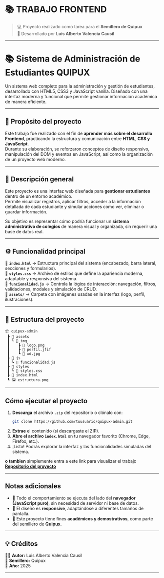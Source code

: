 # 📚 TRABAJO FRONTEND

> 💻 Proyecto realizado como tarea para el **Semillero de Quipux**  
> 🧑 Desarrollado por **Luis Alberto Valencia Causil**

---

# 📚 Sistema de Administración de Estudiantes QUIPUX

Un sistema web completo para la administración y gestión de estudiantes, desarrollado con HTML5, CSS3 y JavaScript vanilla. Diseñado con una interfaz moderna y funcional que permite gestionar información académica de manera eficiente.

---

## 🎯 Propósito del proyecto

Este trabajo fue realizado con el fin de **aprender más sobre el desarrollo Frontend**, practicando la estructura y comunicación entre **HTML, CSS y JavaScript**.  
Durante su elaboración, se reforzaron conceptos de diseño responsivo, manipulación del DOM y eventos en JavaScript, así como la organización de un proyecto web moderno.

---

## 🧠 Descripción general

Este proyecto es una interfaz web diseñada para **gestionar estudiantes** dentro de un entorno académico.  
Permite visualizar registros, aplicar filtros, acceder a la información detallada de cada estudiante y simular acciones como ver, eliminar o guardar información.

Su objetivo es representar cómo podría funcionar un **sistema administrativo de colegios** de manera visual y organizada, sin requerir una base de datos real.

---

## ⚙️ Funcionalidad principal

🔹 **`index.html`** → Estructura principal del sistema (encabezado, barra lateral, secciones y formularios).  
🔹 **`styles.css`** → Archivo de estilos que define la apariencia moderna, adaptable y responsiva del sistema.  
🔹 **`funcionalidad.js`** → Controla la lógica de interacción: navegación, filtros, validaciones, modales y simulación de CRUD.  
🔹 **`assets/`** → Carpeta con imágenes usadas en la interfaz (logo, perfil, ilustraciones).  

---

## 🧩 Estructura del proyecto

```
📦 quipux-admin
 ┣ 📂 assets
 ┃ ┗ 📂 img
 ┃    ┣ 📜 logo.png
 ┃    ┣ 📜 perfil.jfif
 ┃    ┗ 📜 xd.jpg
 ┣ 📂 js
 ┃ ┗ 📜 funcionalidad.js
 ┣ 📂 styles
 ┃ ┗ 📜 styles.css
 ┣ 📜 index.html
 ┗ 🖼️ estructura.png
```

---

## Cómo ejecutar el proyecto

1. **Descarga** el archivo `.zip` del repositorio o clónalo con:
   ```bash
   git clone https://github.com/tuusuario/quipux-admin.git
   ```
2. **Extrae** el contenido (si descargaste el ZIP).  
3. **Abre el archivo `index.html`** en tu navegador favorito (Chrome, Edge, Firefox, etc.).  
4. ¡Listo! Podrás explorar la interfaz y las funcionalidades simuladas del sistema.

**o tambien** simplemente entra a este link para visualizar el trabajo
**[Repositorio del proyecto](trabajofrontendlui.netlify.app)**

---

## Notas adicionales

- 🔄 Todo el comportamiento se ejecuta del lado del **navegador (JavaScript puro)**, sin necesidad de servidor ni base de datos.  
- 📱 El diseño es **responsive**, adaptándose a diferentes tamaños de pantalla.  
- 🧰 Este proyecto tiene fines **académicos y demostrativos**, como parte del semillero de **Quipux**.

---

## 💡 Créditos

👨‍💻 **Autor:** Luis Alberto Valencia Causil  
🏫 **Semillero:** Quipux  
📅 **Año:** 2025  

---

